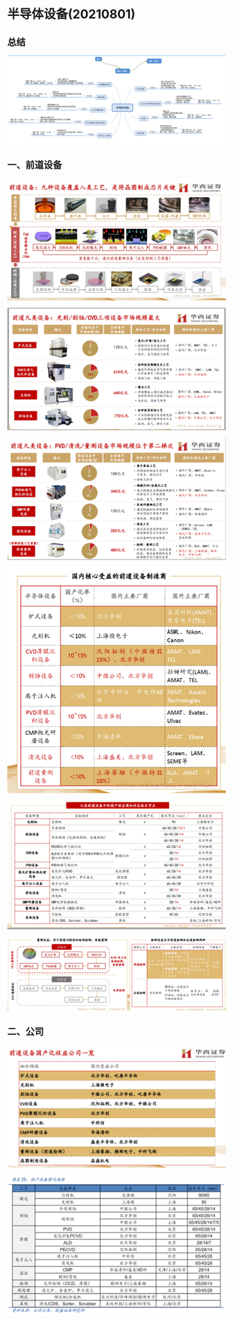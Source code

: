 # 半导体设备(20210801)



## 总结

![image-20210801224842314](半导体设备(20210801).assets/image-20210801224842314.png)





## 一、前道设备

![image-20210801145755745](半导体设备(20210801).assets/image-20210801145755745.png)

![image-20210801145853949](半导体设备(20210801).assets/image-20210801145853949.png)



![image-20210801145958453](半导体设备(20210801).assets/image-20210801145958453.png)



![image-20210801152901277](半导体设备(20210801).assets/image-20210801152901277.png)



![image-20210801152943361](半导体设备(20210801).assets/image-20210801152943361.png)



![image-20210801155103982](半导体设备(20210801).assets/image-20210801155103982.png)



## 二、公司

![image-20210801155222705](半导体设备(20210801).assets/image-20210801155222705.png)

![image-20210801160637757](半导体设备(20210801).assets/image-20210801160637757.png)

